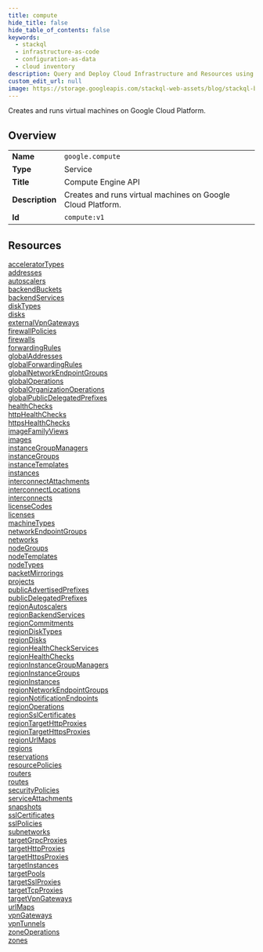 ```yaml
---
title: compute
hide_title: false
hide_table_of_contents: false
keywords:
  - stackql
  - infrastructure-as-code
  - configuration-as-data
  - cloud inventory
description: Query and Deploy Cloud Infrastructure and Resources using SQL
custom_edit_url: null
image: https://storage.googleapis.com/stackql-web-assets/blog/stackql-blog-post-featured-image.png
---
```

Creates and runs virtual machines on Google Cloud Platform.  
    

## Overview
<table><tbody>
<tr><td><b>Name</b></td><td><code>google.compute</code></td></tr>
<tr><td><b>Type</b></td><td>Service</td></tr>
<tr><td><b>Title</b></td><td>Compute Engine API</td></tr>
<tr><td><b>Description</b></td><td>Creates and runs virtual machines on Google Cloud Platform.</td></tr>
<tr><td><b>Id</b></td><td><code>compute:v1</code></td></tr>
</tbody></table>

## Resources
<div class="row">
<div class="providerDocColumn">
<a href="/providers/google/compute/acceleratorTypes/">acceleratorTypes</a><br />
<a href="/providers/google/compute/addresses/">addresses</a><br />
<a href="/providers/google/compute/autoscalers/">autoscalers</a><br />
<a href="/providers/google/compute/backendBuckets/">backendBuckets</a><br />
<a href="/providers/google/compute/backendServices/">backendServices</a><br />
<a href="/providers/google/compute/diskTypes/">diskTypes</a><br />
<a href="/providers/google/compute/disks/">disks</a><br />
<a href="/providers/google/compute/externalVpnGateways/">externalVpnGateways</a><br />
<a href="/providers/google/compute/firewallPolicies/">firewallPolicies</a><br />
<a href="/providers/google/compute/firewalls/">firewalls</a><br />
<a href="/providers/google/compute/forwardingRules/">forwardingRules</a><br />
<a href="/providers/google/compute/globalAddresses/">globalAddresses</a><br />
<a href="/providers/google/compute/globalForwardingRules/">globalForwardingRules</a><br />
<a href="/providers/google/compute/globalNetworkEndpointGroups/">globalNetworkEndpointGroups</a><br />
<a href="/providers/google/compute/globalOperations/">globalOperations</a><br />
<a href="/providers/google/compute/globalOrganizationOperations/">globalOrganizationOperations</a><br />
<a href="/providers/google/compute/globalPublicDelegatedPrefixes/">globalPublicDelegatedPrefixes</a><br />
<a href="/providers/google/compute/healthChecks/">healthChecks</a><br />
<a href="/providers/google/compute/httpHealthChecks/">httpHealthChecks</a><br />
<a href="/providers/google/compute/httpsHealthChecks/">httpsHealthChecks</a><br />
<a href="/providers/google/compute/imageFamilyViews/">imageFamilyViews</a><br />
<a href="/providers/google/compute/images/">images</a><br />
<a href="/providers/google/compute/instanceGroupManagers/">instanceGroupManagers</a><br />
<a href="/providers/google/compute/instanceGroups/">instanceGroups</a><br />
<a href="/providers/google/compute/instanceTemplates/">instanceTemplates</a><br />
<a href="/providers/google/compute/instances/">instances</a><br />
<a href="/providers/google/compute/interconnectAttachments/">interconnectAttachments</a><br />
<a href="/providers/google/compute/interconnectLocations/">interconnectLocations</a><br />
<a href="/providers/google/compute/interconnects/">interconnects</a><br />
<a href="/providers/google/compute/licenseCodes/">licenseCodes</a><br />
<a href="/providers/google/compute/licenses/">licenses</a><br />
<a href="/providers/google/compute/machineTypes/">machineTypes</a><br />
<a href="/providers/google/compute/networkEndpointGroups/">networkEndpointGroups</a><br />
<a href="/providers/google/compute/networks/">networks</a><br />
<a href="/providers/google/compute/nodeGroups/">nodeGroups</a><br />
<a href="/providers/google/compute/nodeTemplates/">nodeTemplates</a><br />
<a href="/providers/google/compute/nodeTypes/">nodeTypes</a><br />
<a href="/providers/google/compute/packetMirrorings/">packetMirrorings</a><br />
<a href="/providers/google/compute/projects/">projects</a><br />
<a href="/providers/google/compute/publicAdvertisedPrefixes/">publicAdvertisedPrefixes</a><br />
<a href="/providers/google/compute/publicDelegatedPrefixes/">publicDelegatedPrefixes</a><br />
</div>
<div class="providerDocColumn">
<a href="/providers/google/compute/regionAutoscalers/">regionAutoscalers</a><br />
<a href="/providers/google/compute/regionBackendServices/">regionBackendServices</a><br />
<a href="/providers/google/compute/regionCommitments/">regionCommitments</a><br />
<a href="/providers/google/compute/regionDiskTypes/">regionDiskTypes</a><br />
<a href="/providers/google/compute/regionDisks/">regionDisks</a><br />
<a href="/providers/google/compute/regionHealthCheckServices/">regionHealthCheckServices</a><br />
<a href="/providers/google/compute/regionHealthChecks/">regionHealthChecks</a><br />
<a href="/providers/google/compute/regionInstanceGroupManagers/">regionInstanceGroupManagers</a><br />
<a href="/providers/google/compute/regionInstanceGroups/">regionInstanceGroups</a><br />
<a href="/providers/google/compute/regionInstances/">regionInstances</a><br />
<a href="/providers/google/compute/regionNetworkEndpointGroups/">regionNetworkEndpointGroups</a><br />
<a href="/providers/google/compute/regionNotificationEndpoints/">regionNotificationEndpoints</a><br />
<a href="/providers/google/compute/regionOperations/">regionOperations</a><br />
<a href="/providers/google/compute/regionSslCertificates/">regionSslCertificates</a><br />
<a href="/providers/google/compute/regionTargetHttpProxies/">regionTargetHttpProxies</a><br />
<a href="/providers/google/compute/regionTargetHttpsProxies/">regionTargetHttpsProxies</a><br />
<a href="/providers/google/compute/regionUrlMaps/">regionUrlMaps</a><br />
<a href="/providers/google/compute/regions/">regions</a><br />
<a href="/providers/google/compute/reservations/">reservations</a><br />
<a href="/providers/google/compute/resourcePolicies/">resourcePolicies</a><br />
<a href="/providers/google/compute/routers/">routers</a><br />
<a href="/providers/google/compute/routes/">routes</a><br />
<a href="/providers/google/compute/securityPolicies/">securityPolicies</a><br />
<a href="/providers/google/compute/serviceAttachments/">serviceAttachments</a><br />
<a href="/providers/google/compute/snapshots/">snapshots</a><br />
<a href="/providers/google/compute/sslCertificates/">sslCertificates</a><br />
<a href="/providers/google/compute/sslPolicies/">sslPolicies</a><br />
<a href="/providers/google/compute/subnetworks/">subnetworks</a><br />
<a href="/providers/google/compute/targetGrpcProxies/">targetGrpcProxies</a><br />
<a href="/providers/google/compute/targetHttpProxies/">targetHttpProxies</a><br />
<a href="/providers/google/compute/targetHttpsProxies/">targetHttpsProxies</a><br />
<a href="/providers/google/compute/targetInstances/">targetInstances</a><br />
<a href="/providers/google/compute/targetPools/">targetPools</a><br />
<a href="/providers/google/compute/targetSslProxies/">targetSslProxies</a><br />
<a href="/providers/google/compute/targetTcpProxies/">targetTcpProxies</a><br />
<a href="/providers/google/compute/targetVpnGateways/">targetVpnGateways</a><br />
<a href="/providers/google/compute/urlMaps/">urlMaps</a><br />
<a href="/providers/google/compute/vpnGateways/">vpnGateways</a><br />
<a href="/providers/google/compute/vpnTunnels/">vpnTunnels</a><br />
<a href="/providers/google/compute/zoneOperations/">zoneOperations</a><br />
<a href="/providers/google/compute/zones/">zones</a><br />
</div>
</div>
